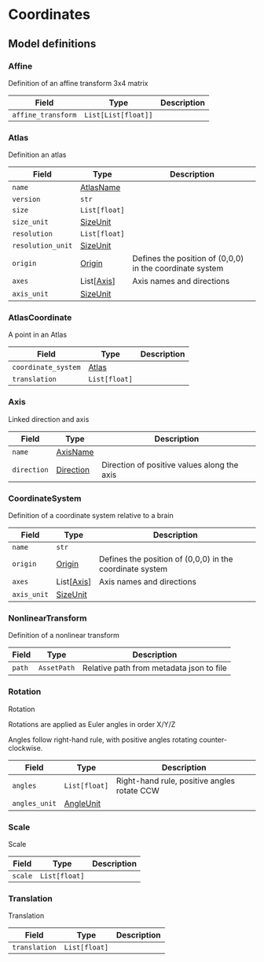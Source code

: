 # Coordinates

## Model definitions

### Affine

Definition of an affine transform 3x4 matrix

| Field | Type | Description |
|-------|------|-------------|
| `affine_transform` | `List[List[float]]` |  |


### Atlas

Definition an atlas

| Field | Type | Description |
|-------|------|-------------|
| `name` | [AtlasName](../aind_data_schema_models/atlas.md#atlasname) |  |
| `version` | `str` |  |
| `size` | `List[float]` |  |
| `size_unit` | [SizeUnit](../aind_data_schema_models/units.md#sizeunit) |  |
| `resolution` | `List[float]` |  |
| `resolution_unit` | [SizeUnit](../aind_data_schema_models/units.md#sizeunit) |  |
| `origin` | [Origin](../aind_data_schema_models/#origin) | Defines the position of (0,0,0) in the coordinate system |
| `axes` | List[[Axis](#axis)] | Axis names and directions |
| `axis_unit` | [SizeUnit](../aind_data_schema_models/units.md#sizeunit) |  |


### AtlasCoordinate

A point in an Atlas

| Field | Type | Description |
|-------|------|-------------|
| `coordinate_system` | [Atlas](#atlas) |  |
| `translation` | `List[float]` |  |


### Axis

Linked direction and axis

| Field | Type | Description |
|-------|------|-------------|
| `name` | [AxisName](../aind_data_schema_models/#axisname) |  |
| `direction` | [Direction](../aind_data_schema_models/#direction) | Direction of positive values along the axis |


### CoordinateSystem

Definition of a coordinate system relative to a brain

| Field | Type | Description |
|-------|------|-------------|
| `name` | `str` |  |
| `origin` | [Origin](../aind_data_schema_models/#origin) | Defines the position of (0,0,0) in the coordinate system |
| `axes` | List[[Axis](#axis)] | Axis names and directions |
| `axis_unit` | [SizeUnit](../aind_data_schema_models/units.md#sizeunit) |  |


### NonlinearTransform

Definition of a nonlinear transform

| Field | Type | Description |
|-------|------|-------------|
| `path` | `AssetPath` | Relative path from metadata json to file |


### Rotation

Rotation

Rotations are applied as Euler angles in order X/Y/Z

Angles follow right-hand rule, with positive angles rotating counter-clockwise.

| Field | Type | Description |
|-------|------|-------------|
| `angles` | `List[float]` | Right-hand rule, positive angles rotate CCW |
| `angles_unit` | [AngleUnit](../aind_data_schema_models/units.md#angleunit) |  |


### Scale

Scale

| Field | Type | Description |
|-------|------|-------------|
| `scale` | `List[float]` |  |


### Translation

Translation

| Field | Type | Description |
|-------|------|-------------|
| `translation` | `List[float]` |  |



